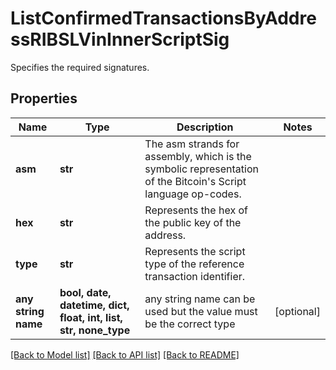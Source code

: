 # ListConfirmedTransactionsByAddressRIBSLVinInnerScriptSig

Specifies the required signatures.

## Properties
Name | Type | Description | Notes
------------ | ------------- | ------------- | -------------
**asm** | **str** | The asm strands for assembly, which is the symbolic representation of the Bitcoin&#39;s Script language op-codes. | 
**hex** | **str** | Represents the hex of the public key of the address. | 
**type** | **str** | Represents the script type of the reference transaction identifier. | 
**any string name** | **bool, date, datetime, dict, float, int, list, str, none_type** | any string name can be used but the value must be the correct type | [optional]

[[Back to Model list]](../README.md#documentation-for-models) [[Back to API list]](../README.md#documentation-for-api-endpoints) [[Back to README]](../README.md)


